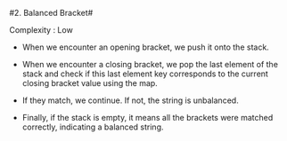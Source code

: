 #2. Balanced Bracket#

Complexity : Low

- When we encounter an opening bracket, we push it onto the stack.

- When we encounter a closing bracket, we pop the last element of the stack and check if this last element key corresponds to the current closing bracket value using the map.

- If they match, we continue. If not, the string is unbalanced.

- Finally, if the stack is empty, it means all the brackets were matched correctly, indicating a balanced string.
